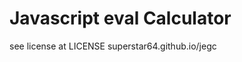 Javascript eval Calculator
==========================
see license at LICENSE
superstar64.github.io/jegc

